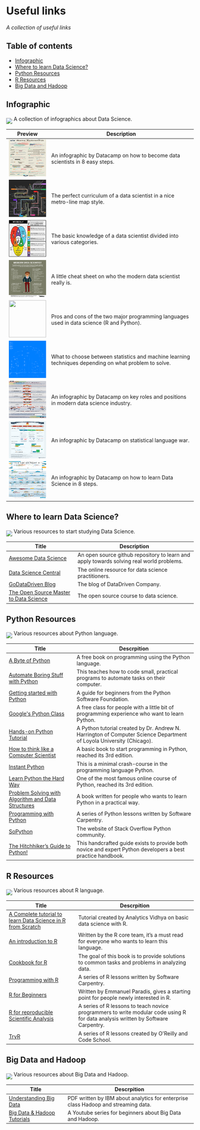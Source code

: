 # Useful links
*A collection of useful links*

## Table of contents

- [Infographic](#infographic)
- [Where to learn Data Science?](#where-to-learn-data-science)
- [Python Resources](#python-resources)
- [R Resources](#r-resources)
- [Big Data and Hadoop](#big-data-and-hadoop)

## Infographic

<img src="http://mappr.it/wp-content/uploads/2016/02/file-picture.png" width="50" align="middle" /> A collection of infographics about Data Science.

Preview | Description
:---: | ---
[<img src="https://raw.githubusercontent.com/MarioCatuogno/Mappr.it/master/infographics/info_how_become_datascientist.jpg" width="100" height="100" />](https://raw.githubusercontent.com/MarioCatuogno/Mappr.it/master/infographics/info_how_become_datascientist.jpg) | An infographic by Datacamp on how to become data scientists in 8 easy steps.
[<img src="https://raw.githubusercontent.com/MarioCatuogno/Mappr.it/master/infographics/info_road_to_datascientist.png" width="100" height="100" />](https://raw.githubusercontent.com/MarioCatuogno/Mappr.it/master/infographics/info_road_to_datascientist.png) | The perfect curriculum of a data scientist in a nice metro-line map style.
[<img src="https://raw.githubusercontent.com/MarioCatuogno/Mappr.it/master/infographics/info_datascience_skillset.jpg" width="100" height="100" />](https://raw.githubusercontent.com/MarioCatuogno/Mappr.it/master/infographics/info_datascience_skillset.jpg) | The basic knowledge of a data scientist divided into various categories.
[<img src="https://raw.githubusercontent.com/MarioCatuogno/Mappr.it/master/infographics/info_modern_datascientist.png" width="100" height="100" />](https://raw.githubusercontent.com/MarioCatuogno/Mappr.it/master/infographics/info_modern_datascientist.png) | A little cheat sheet on who the modern data scientist really is.
[<img src="https://raw.githubusercontent.com/MarioCatuogno/Mappr.it/master/infographics/info_r_vs_python.png" width="100" height="100" />](https://raw.githubusercontent.com/MarioCatuogno/Mappr.it/master/infographics/info_r_vs_python.png) | Pros and cons of the two major programming languages used in data science (R and Python).
[<img src="https://raw.githubusercontent.com/MarioCatuogno/Mappr.it/master/infographics/info_statistics_vs_ml.png" width="100" height="100" />](https://raw.githubusercontent.com/MarioCatuogno/Mappr.it/master/infographics/info_statistics_vs_ml.png) | What to choose between statistics and machine learning techniques depending on what problem to solve.
[<img src="https://raw.githubusercontent.com/MarioCatuogno/Mappr.it/master/infographics/info_datascience_industry.png" width="100" height="100" />](https://raw.githubusercontent.com/MarioCatuogno/Mappr.it/master/infographics/info_datascience_industry.png) | An infographic by Datacamp on key roles and positions in modern data science industry.
[<img src="https://raw.githubusercontent.com/MarioCatuogno/Mappr.it/master/infographics/info_statistical_language.png" width="100" height="100" />](https://raw.githubusercontent.com/MarioCatuogno/Mappr.it/master/infographics/info_statistical_language.png) | An infographic by Datacamp on statistical language war.
[<img src="https://raw.githubusercontent.com/MarioCatuogno/Mappr.it/master/infographics/info_datascientist_in8steps.png" width="100" height="100" />](https://raw.githubusercontent.com/MarioCatuogno/Mappr.it/master/infographics/info_datascientist_in8steps.png) | An infographic by Datacamp on how to learn Data Science in 8 steps.

## Where to learn Data Science?

<img src="http://mappr.it/wp-content/uploads/2016/02/device-laptop.png" width="50" align="middle" /> Various resources to start studying Data Science.

Title | Description
--- | ---
[Awesome Data Science](https://github.com/okulbilisim/awesome-datascience) | An open source github repository to learn and apply towards solving real world problems.
[Data Science Central](http://www.datasciencecentral.com) | The online resource for data science practitioners.
[GoDataDriven Blog](http://blog.godatadriven.com/index.html) | The blog of DataDriven Company.
[The Open Source Master to Data Science](http://datasciencemasters.org) | The open source course to data science.

## Python Resources

<img src="http://mappr.it/wp-content/uploads/2016/02/logo_python.png" width="50" align="middle" /> Various resources about Python language.

Title | Descrpition
--- | ---
[A Byte of Python](http://python.swaroopch.com) | A free book on programming using the Python language.
[Automate Boring Stuff with Python](https://automatetheboringstuff.com) | This teaches how to code small, practical programs to automate tasks on their computer.
[Getting started with Python](https://www.python.org/about/gettingstarted/) | A guide for beginners from the Python Software Foundation.
[Google's Python Class](https://developers.google.com/edu/python/) | A free class for people with a little bit of programming experience who want to learn Python.
[Hands-on Python Tutorial](http://anh.cs.luc.edu/python/hands-on/3.1/handsonHtml/index.html) | A Python tutorial created by Dr. Andrew N. Harrington of Computer Science Department of Loyola University (Chicago).
[How to think like a Computer Scientist](http://openbookproject.net/thinkcs/python/english3e/index.html) | A basic book to start programming in Python, reached its 3rd edition.
[Instant Python](http://hetland.org/writing/instant-python.html) | This is a minimal crash-course in the programming language Python.
[Learn Python the Hard Way](http://learnpythonthehardway.org/book/index.html) | One of the most famous online course of Python, reached its 3rd edition.
[Problem Solving with Algorithm and Data Structures](http://interactivepython.org/runestone/static/pythonds/index.html) | A book written for people who wants to learn Python in a practical way.
[Programming with Python](http://swcarpentry.github.io/python-novice-inflammation/) | A series of Python lessons written by Software Carpentry.
[SoPython](http://sopython.com) | The website of Stack Overflow Python community.
[The Hitchhiker’s Guide to Python!](http://docs.python-guide.org/en/latest/) | This handcrafted guide exists to provide both novice and expert Python developers a best practice handbook.

## R Resources

<img src="http://mappr.it/wp-content/uploads/2016/02/logo_r.png" width="50" align="middle" /> Various resources about R language.

Title | Descrpition
--- | ---
[A Complete tutorial to learn Data Science in R from Scratch](http://www.analyticsvidhya.com/blog/2016/02/complete-tutorial-learn-data-science-scratch/) | Tutorial created by Analytics Vidhya on basic data science with R.
[An introduction to R](https://cran.r-project.org/doc/manuals/R-intro.pdf) | Written by the R core team, it’s a must read for everyone who wants to learn this language.
[Cookbook for R](http://www.cookbook-r.com) | The goal of this book is to provide solutions to common tasks and problems in analyzing data.
[Programming with R](http://swcarpentry.github.io/r-novice-inflammation/) | A series of R lessons written by Software Carpentry.
[R for Beginners](https://cran.r-project.org/doc/contrib/Paradis-rdebuts_en.pdf) | Written by Emmanuel Paradis, gives a starting point for people newly interested in R.
[R for reproducible Scientific Analysis](http://swcarpentry.github.io/r-novice-gapminder/) | A series of R lessons to teach novice programmers to write modular code using R for data analysis written by Software Carpentry.
[TryR](http://tryr.codeschool.com) | A series of R lessons created by O'Reilly and Code School.

## Big Data and Hadoop

<img src="http://mappr.it/wp-content/uploads/2016/02/logo_hadoop2.png" width="50" align="middle" /> Various resources about Big Data and Hadoop.

Title | Descrpition
--- | ---
[Understanding Big Data](https://www.ibm.com/developerworks/vn/library/contest/dw-freebooks/Tim_Hieu_Big_Data/Understanding_BigData.PDF) | PDF written by IBM about analytics for enterprise class Hadoop and streaming data.
[Big Data & Hadoop Tutorials](https://www.youtube.com/playlist?list=PLr0GuAb3MR-wEDZwetSvzvc-CKVSGruhq) | A Youtube series for beginners about Big Data and Hadoop.
